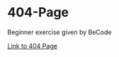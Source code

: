 # 404-Page
Beginner exercise given by BeCode

[Link to 404 Page](https://superchillb.github.io/404-Page/)
